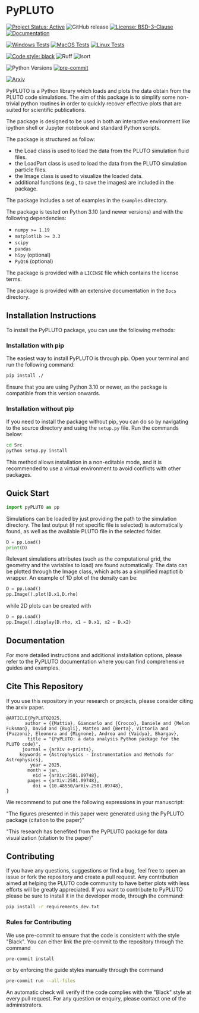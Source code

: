 # PyPLUTO
[![Project Status: Active](https://www.repostatus.org/badges/latest/active.svg)](https://www.repostatus.org/#active)
![GitHub release](https://img.shields.io/github/v/release/GiMattia/PyPLUTO?include_prereleases&label=Github%20Release)
[![License: BSD-3-Clause](https://img.shields.io/badge/License-BSD%203--Clause-blue.svg)](https://opensource.org/licenses/BSD-3-Clause)
[![Documentation](https://readthedocs.org/projects/pypluto/badge/?version=latest)](https://pypluto.readthedocs.io/en/latest/?badge=latest)

[![Windows Tests](https://github.com/GiMattia/PyPLUTO/actions/workflows/test_windows.yml/badge.svg)](https://github.com/GiMattia/PyPLUTO/actions/workflows/test_windows.yml)
[![MacOS Tests](https://github.com/GiMattia/PyPLUTO/actions/workflows/test_macos.yml/badge.svg)](https://github.com/GiMattia/PyPLUTO/actions/workflows/test_macos.yml)
[![Linux Tests](https://github.com/GiMattia/PyPLUTO/actions/workflows/test_linux.yml/badge.svg)](https://github.com/GiMattia/PyPLUTO/actions/workflows/test_linux.yml)

[![Code style: black](https://img.shields.io/badge/code%20style-black-000000.svg)](https://github.com/psf/black)
![Ruff](https://img.shields.io/badge/code_quality-ruff-black)
![Isort](https://img.shields.io/badge/code_quality-isort-000000)
<!-- ![Mypy](https://img.shields.io/badge/type_checking-mypy-brightgreen) -->

![Python Versions](https://img.shields.io/badge/python-3.10%2C%203.11%2C%203.12%2C%203.13-blue)
[![pre-commit](https://github.com/GiMattia/PyPLUTO/actions/workflows/pre-commit.yml/badge.svg)](https://github.com//GiMattia/PyPLUTO/actions/workflows/pre-commit.yml)
<!-- ![Coverage](https://img.shields.io/badge/coverage-95%25-brightgreen) -->

<!-- ![PyPI](https://img.shields.io/pypi/v/PyPLUTO) -->
<!-- ![Conda](https://img.shields.io/badge/conda-available-brightgreen) -->
<!-- ![Zenodo](https://img.shields.io/badge/zenodo-DATA-brightgreen) -->


[![Arxiv](https://img.shields.io/badge/arXiv-2501.09748-8F1515?style=flat&logo=arxiv&logoColor=red)](https://doi.org/10.48550/arXiv.2501.09748)
<!-- [![DOI](https://joss.theoj.org/papers/.../status.svg)](https://doi.org/...) -->
<!-- [![Citation Badge](https://api.juleskreuer.eu/citation-badge.php?doi=YOURDOI)](https://juleskreuer.eu/citation-badge/) -->



PyPLUTO is a Python library which loads and plots the data obtain from the
PLUTO code simulations.
The aim of this package is to simplify some non-trivial python routines in order
to quickly recover effective plots that are suited for scientific publications.

The package is designed to be used in both an interactive environment like
ipython shell or Jupyter notebook and standard Python scripts.

The package is structured as follow:

- the Load class is used to load the data from the PLUTO simulation fluid files.
- the LoadPart class is used to load the data from the PLUTO simulation particle files.
- the Image class is used to visualize the loaded data.
- additional functions (e.g., to save the images) are included in the package.

The package includes a set of examples in the `Examples` directory.

The package is tested on Python 3.10 (and newer versions) and with the following dependencies:

- `numpy >= 1.19`
- `matplotlib >= 3.3`
- `scipy`
- `pandas`
- `h5py` (optional)
- `PyQt6` (optional)

The package is provided with a `LICENSE` file which contains the license terms.

The package is provided with an extensive documentation in the `Docs` directory.

## Installation Instructions

To install the PyPLUTO package, you can use the following methods:

### Installation with pip

The easiest way to install PyPLUTO is through pip. Open your terminal and run the following command:

```bash
pip install ./
```

Ensure that you are using Python 3.10 or newer, as the package is compatible from this version onwards.

### Installation without pip

If you need to install the package without pip, you can do so by navigating to the source directory and using the `setup.py` file. Run the commands below:

```bash
cd Src
python setup.py install
```

This method allows installation in a non-editable mode, and it is recommended to use a virtual environment to avoid conflicts with other packages.

## Quick Start

```python
import pyPLUTO as pp
```

Simulations can be loaded by just providing the path to the simulation directory. The last output (if not specific
file is selected) is automatically found, as well as the available PLUTO file in the selected folder.

```python
D = pp.Load()
print(D)
```

Relevant simulations attributes (such as the computational grid, the geometry and the variables to load) are found automatically.
The data can be plotted through the Image class, which acts as a simplified maptlotlib wrapper.
An example of 1D plot of the density can be:

```python
D = pp.Load()
pp.Image().plot(D.x1,D.rho)
```

while 2D plots can be created with

```python
D = pp.Load()
pp.Image().display(D.rho, x1 = D.x1, x2 = D.x2)
```

## Documentation

For more detailed instructions and additional installation options, please refer to the PyPLUTO documentation where you can find comprehensive guides and examples.

## Cite This Repository

If you use this repository in your research or projects, please consider citing the arxiv paper.

```
@ARTICLE{PyPLUTO2025,
       author = {{Mattia}, Giancarlo and {Crocco}, Daniele and {Melon Fuksman}, David and {Bugli}, Matteo and {Berta}, Vittoria and {Puzzoni}, Eleonora and {Mignone}, Andrea and {Vaidya}, Bhargav},
        title = "{PyPLUTO: a data analysis Python package for the PLUTO code}",
      journal = {arXiv e-prints},
     keywords = {Astrophysics - Instrumentation and Methods for Astrophysics},
         year = 2025,
        month = jan,
          eid = {arXiv:2501.09748},
        pages = {arXiv:2501.09748},
          doi = {10.48550/arXiv.2501.09748},
}
```

We recommend to put one the following expressions in your manuscript:

"The figures presented in this paper were generated using the PyPLUTO package (citation to the paper)"

"This research has benefited from the PyPLUTO package for data visualization (citation to the paper)"

## Contributing

If you have any questions, suggestions or find a bug, feel free to open an issue or fork the repository and create a pull request.
Any contribution aimed at helping the PLUTO code community to have better plots with less efforts will be greatly appreciated.
If you want to contribute to PyPLUTO please be sure to install it in the developer mode, through the command:

```bash
pip install -r requirements_dev.txt
```

### Rules for Contributing

We use pre-commit to ensure that the code is consistent with the style "Black".
You can either link the pre-commit to the repository through the command

```bash
pre-commit install
```

or by enforcing the guide styles manually through the command

```bash
pre-commit run --all-files
```

An automatic check will verify if the code complies with the "Black" style at every pull request.
For any question or enquiry, please contact one of the administrators.
